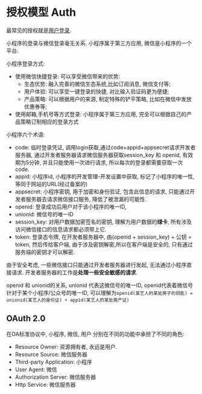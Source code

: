 # 授权模型 Auth

最常见的授权就是[用户登录](https://developers.weixin.qq.com/miniprogram/dev/framework/open-ability/login.html).

小程序的登录与微信登录毫无关系. 小程序属于第三方应用, 微信是小程序的一个平台. 

小程序登录方式:
- 使用微信快捷登录: 可以享受微信带来的优势:
  - 生态优势: 融入完善的微信生态系统,比如订阅消息, 微信支付等; 
  - 用户体验: 可以享受一键登录的快捷, 对比输入验证码更为便捷;
  - 产品策略: 可以根据用户的来源, 制定特殊的铲平策略, 比如在微信中发放优惠券等; 
- 使用邮箱,手机号等方式登录: 小程序属于第三方应用, 完全可以根据自己的产品策略订制相应的登录方式

小程序六个术语:
- code: 临时登录凭证, 调用login获取,通过code+appid+appsecret请求开发者服务器, 通过开发者服务器请求微信服务器获取session_key 和 openid, 有效期为5分钟, 并且只能使用一次进行请求, 所以每次的登录都需要获取一次code.
- appid: 小程序id, 小程序的开发管理-开发设置中获取, 标记了小程序的唯一性, 等同于网站的URL(经过备案的)
- appsecret: 小程序密钥, 用于加密和身份验证, 包含此信息的请求, 只能通过开发者服务器去请求微信接口服务, 降低了被泄漏的可能性.
- openid: 登录成功后用户对于该小程序的唯一ID, 
- unionid: 微信号的唯一ID
- session_key: 对用户数据加密签名的密钥, 理解为用户数据的**绿卡**, 所有涉及访问微信接口的信息请求都必须带上它.
- token: 登录态令牌, 在开发者服务器中, 由(openid + session_key) + 公钥  = token, 然后传给客户端, 由于涉及密钥解密,所以在客户端是安全的, 只有通过服务端的密钥才可以解密.

由于安全考虑, 一些微信接口只能通过开发者服务器进行发起, 无法通过小程序直接请求. 开发者服务器的工作是**处理一些安全敏感的请求**. 

openid 和 unionid的关系, unionid 代表这微信号的唯一ID, openid代表着微信号针对于某个小程序/公众号的唯一ID, 可以理解为`openid(某艺人的某处房子的钥匙) = unionid(某艺人的身份证) + appid(某艺人的某处房产证)`

## OAuth 2.0

在OA标准协议中, 小程序, 微信, 用户 分别在不同的功能中承担了不同的角色:

- Resource Owner: 资源拥有者, 永远是用户.
- Resource Source: 微信服务器
- Third-party Application: 小程序
- User Agent: 微信
- Authorization Server: 微信服务器
- Http Service: 微信服务器